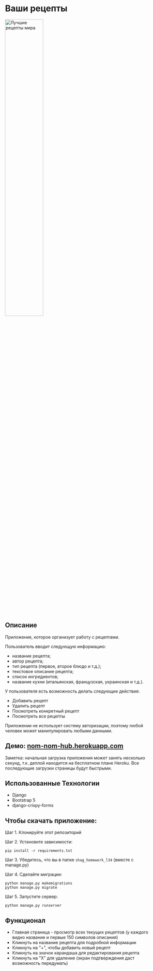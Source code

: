 # Ваши рецепты

<img src="https://i.imgur.com/BthC3Sw.jpeg" alt='Лучшие рецепты мира' width='50%'/>

## Описание

Приложение, которое организует работу с рецептами.

Пользователь вводит следующую информацию:
- название рецепта;
- автор рецепта;
- тип рецепта (первое, второе блюдо и т.д.);
- текстовое описание рецепта;
- список ингредиентов;
- название кухни (итальянская, французская, украинская и т.д.).

У пользователя есть возможность делать следующие действия:
- Добавить рецепт
- Удалить рецепт
- Посмотреть конкретный рецепт
- Посмотреть все рецепты

Приложении не использует систему авторизации, поэтому любой человек может манипулировать любыми данными.

## Демо: [nom-nom-hub.herokuapp.com](https://nom-nom-hub.herokuapp.com/)
Заметка: начальная загрузка приложения может занять несколько секунд, т.к. деплой находится на бесплатном плане Heroku. Все последующие загрузки страницы будут быстрыми.


## Использованные Технологии
* Django
* Bootstrap 5
* django-crispy-forms

## Чтобы скачать приложение:

Шаг 1. Клонируйте этот репозиторий

Шаг 2. Установите зависимости:

```
pip install -r requirements.txt
```

Шаг 3. Убедитесь, что вы в папке ```shag_homework_l34``` (вместе с manage.py)

Шаг 4. Сделайте миграции:

```
python manage.py makemigrations
python manage.py migrate
```

Шаг 5. Запустите сервер:
```
python manage.py runserver
```

## Функционал
- Главная страница - просмотр всех текущих рецептов (у каждого видно название и первые 150 символов описания)
- Кликнуть на название рецепта для подробной информации
- Кликнуть на "+", чтобы добавить новый рецепт
- Кликнуть на значок карандаша для редактирования рецепта
- Кликнуть на "Х" для удаление (экран подтверждения даст возможность передумать)
